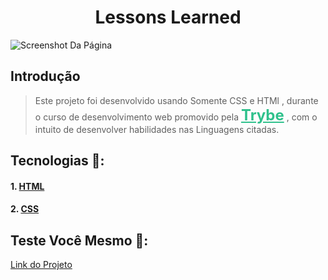 # <h1 align="center"> Lessons Learned </h1>

![Screenshot Da Página](./assets/Projeto%20Lessons%20Learned%20%3D_%20Trybe%20-%20Personal%20-%20Microsoft%E2%80%8B%20Edge%2021_06_2022%2012_36_12.png)

## **Introdução**

> Este projeto foi desenvolvido usando Somente CSS e HTMl , durante o curso de desenvolvimento web promovido pela <a style="color:#2fc18c;font-size:1.5rem" href="https://www.betrybe.com/">**Trybe**</a> , com o intuito de desenvolver habilidades nas Linguagens citadas.

## **Tecnologias** 🧪:

#### 1. [HTML](https://www.w3schools.com/html/)

#### 2. [CSS](https://www.w3schools.com/Css/)

## Teste Você Mesmo 🚀:

[Link do Projeto](https://lessons-learned-ewerton.netlify.app/)
